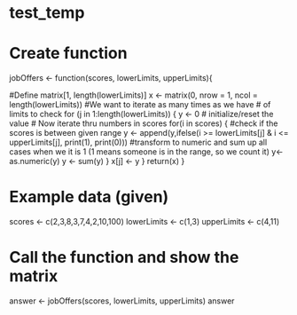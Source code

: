 # test_temp

# Create function
jobOffers <- function(scores, lowerLimits, upperLimits){
  
  #Define matrix[1, length(lowerLimits)]
  x <- matrix(0, nrow = 1, ncol = length(lowerLimits))
  #We want to iterate as many times as we have # of limits to check
  for (j in 1:length(lowerLimits)) {
    y <- 0 # initialize/reset the value
    # Now iterate thru numbers in scores
    for(i in scores) {
      #check if the scores is between given range
      y <- append(y,ifelse(i >= lowerLimits[j] & i <= upperLimits[j], print(1), print(0)))
      #transform to numeric and sum up all cases when we it is 1 (1 means someone is in the range, so we count it)
      y<- as.numeric(y)
      y <- sum(y)
    }
    x[j] <- y
  }
  return(x)
}

# Example data (given)
scores <- c(2,3,8,3,7,4,2,10,100)
lowerLimits <- c(1,3)
upperLimits <- c(4,11)

# Call the function and show the matrix
answer <- jobOffers(scores, lowerLimits, upperLimits)
answer
